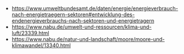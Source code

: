 - https://www.umweltbundesamt.de/daten/energie/energieverbrauch-nach-energietraegern-sektoren#entwicklung-des-endenergieverbrauchs-nach-sektoren-und-energietragern
- https://www.nabu.de/umwelt-und-ressourcen/klima-und-luft/23339.html
- https://www.nabu.de/natur-und-landschaft/moore/moore-und-klimawandel/13340.html
